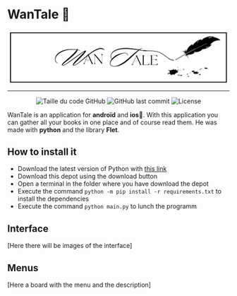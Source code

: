 # WanTale 📖
<div align="center"><img alt="banniere" align="center"  height="50%" width="100%" src="photos/WanTale.png"></div>

___

<div align=center>
  <img alt="Taille du code GitHub" src="https://img.shields.io/github/languages/code-size/Wanous/WanTale?label=taille%20du%20code">
  <img alt="GitHub last commit" src="https://img.shields.io/github/last-commit/Wanous/WanTale?logo=github&style=plastic">
  <img alt="License" src="https://img.shields.io/github/license/Wanous/WanTale?style=plastic">
</div>


WanTale is an application for **androïd** and **ios**📱. With this application you can gather all your books in one place and of course read them.
He was made with **python** and the library **Flet**.
## How to install it
- Download the latest version of Python with [this link](https://www.python.org/downloads/)
- Download this depot using the download button
- Open a terminal in the folder where you have download the depot
- Execute the command `python -m pip install -r requirements.txt` to install the dependencies
- Execute the command  `python main.py` to lunch the programm

## Interface

[Here there will be images of the interface]

## Menus 
[Here a board with the menu and the description]
